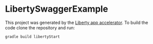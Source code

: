 # LibertySwaggerExample

This project was generated by the [Liberty app accelerator](http://liberty-starter.wasdev.developer.ibm.com/start/api/). To build the code clone the repository and run:

```
gradle build libertyStart
```